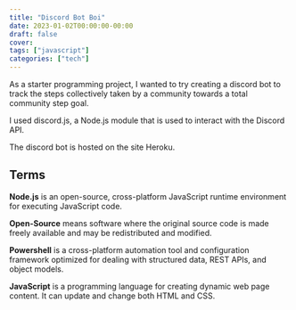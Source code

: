 ```yaml
---
title: "Discord Bot Boi"
date: 2023-01-02T00:00:00-00:00
draft: false
cover:
tags: ["javascript"]
categories: ["tech"]
---
```


As a starter programming project, I wanted to try creating a discord bot to track the steps collectively taken by a community towards a total community step goal.

I used discord.js, a Node.js module that is used to interact with the Discord API.

The discord bot is hosted on the site Heroku.

## Terms

**Node.js** is an open-source, cross-platform JavaScript runtime environment for executing JavaScript code.

**Open-Source** means software where the original source code is made freely available and may be redistributed and modified.

**Powershell** is a cross-platform automation tool and configuration framework optimized for dealing with structured data, REST APIs, and object models.

**JavaScript** is a programming language for creating dynamic web page content. It can update and change both HTML and CSS.

